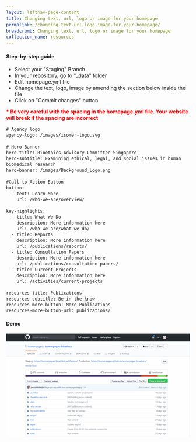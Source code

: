 ```yaml
---
layout: leftnav-page-content
title: Changing text, url, logo or image for your homepage 
permalink: /changing-text-url-logo-image-for-your-homepage/
breadcrumb: Changing text, url, logo or image for your homepage 
collection_name: resources
---
```


#### **Step-by-step guide**
* Select your "Staging" Branch
* In your repository, go to "_data" folder
* Edit homepage.yml file
* Change the text, logo, image by amending the section below inside the file
* Click on "Commit changes" button

<font color="red"><b>* Be very careful with the spacing in the homepage.yml file. Your website will break if the spacing are incorrect</b></font>
```
# Agency logo
agency-logo: /images/isomer-logo.svg

# Hero Banner
hero-title: Bioethics Advisory Committee Singapore
hero-subtitle: Examining ethical, legal, and social issues in human biomedical research
hero-banner: /images/Background_Logo.png

#Call to Action Button
button:
  - text: Learn More
    url: /who-we-are/overview/
    
key-highlights:
  - title: What We Do
    description: More information here
    url: /who-we-are/what-we-do/
  - title: Reports
    description: More information here
    url: /publications/reports/
  - title: Consultation Papers
    description: More information here
    url: /publications/consultation-papers/
  - title: Current Projects
    description: More information here
    url: /activities/current-projects

resources-title: Publications
resources-subtitle: Be in the know
resources-more-button: More Publications
resources-more-button-url: publications/

```

#### **Demo**
![Changing Content of Your Homepage](/images/resources/changing-content-of-your-homepage.gif)
